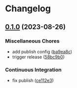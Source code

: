 # Changelog

## [0.1.0](https://github.com/nhedger/formkit-iconify-loader/compare/v0.1.0...v0.1.0) (2023-08-26)


### Miscellaneous Chores

* add publish config ([ba9ea8c](https://github.com/nhedger/formkit-iconify-loader/commit/ba9ea8c22be5fbb2555a64a13321b4b196cb0a57))
* trigger release ([58bc9b0](https://github.com/nhedger/formkit-iconify-loader/commit/58bc9b03ae6c59b673127d4fc4632684af4fc697))


### Continuous Integration

* fix publish ([ce112e3](https://github.com/nhedger/formkit-iconify-loader/commit/ce112e31a87b4399a724fdaeb82c8b81c72a99cd))
